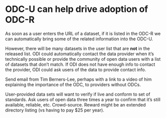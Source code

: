 # ODC-U can help drive adoption of ODC-R

As soon as a user enters the URL of a dataset, if it is listed in the ODC-R we can automatically bring some of the related information into the ODC-U.

However, there will be many datasets in the user list that are **not** in the released list. ODI could automatically contact the data provider when it’s technically possible or provide the community of open data users with a list of datasets that don’t match. If ODI does not have enough info to contact the provider, ODI could ask users of the data to provide contact info.

Send email from Tim Berners-Lee, perhaps with a link to a video of him explaining the importance of the ODC, to providers without ODCs.

User-provided data sets will want to verify if live and conform to set of standards. Ask users of open data three times a year to confirm that it’s still available, reliable, etc. Crowd-source. Reward might be an extended directory listing (vs having to pay $25 per year).
